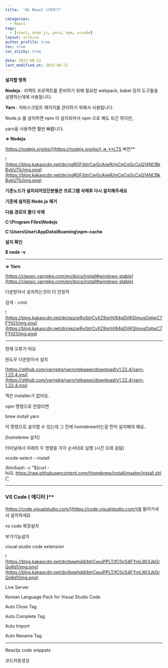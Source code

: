 ```yaml
---
title:  "#1 React 시작하기"

categories:
  - React
tags:
  - [react, node.js, yarn, npm, vscode]
layout: archive
author_profile: true
toc: true
toc_sticky: true

date: 2022-08-21
last_modified_at: 2022-08-21
---
```



**설치할 항목**

**Nodejs** : 리액트 프로젝트를 준비하기 위해 필요한 webpack, babel 등의 도구들을 실행하는데에 사용됩니다.

**Yarn** : 자바스크립트 패키지를 관리하기 위해서 사용됩니다.

Node.js 를 설치하면 npm 이 설치되어서 npm 으로 해도 되긴 하지만,

yarn을 사용하면 훨씬 빠릅니다.

**=> Nodejs**

[https://nodejs.org/ko/](https://nodejs.org/ko/) => **LTS 버전**

![https://blog.kakaocdn.net/dn/xgRGF/btrCwGcAiwR/mCpCqGcCsQ14NCBkBybUTk/img.png](https://blog.kakaocdn.net/dn/xgRGF/btrCwGcAiwR/mCpCqGcCsQ14NCBkBybUTk/img.png)

**기존노드가 설치되어있던분들은 프로그램 삭제후 다시 설치해주세요** 

**기존에 설치된 Node.js 제거**

**다음 경로의 폴더 삭제**

**C:\Program Files\Nodejs**

**C:\Users\User\AppData\Roaming\npm-cache**

**설치 확인**

**$ node -v**

---

**=> Yarn**

[https://classic.yarnpkg.com/en/docs/install#windows-stable](https://classic.yarnpkg.com/en/docs/install#windows-stable)

다운받아서 설치하는것이 더 안정적

검색 - cmd

![https://blog.kakaocdn.net/dn/epzwRv/btrCvXZ6grH/84pDVKSImugOqtwC7FYtG1/img.png](https://blog.kakaocdn.net/dn/epzwRv/btrCvXZ6grH/84pDVKSImugOqtwC7FYtG1/img.png)

---

현재 오류가 떠요

윈도우 다운받아서 설치

[https://github.com/yarnpkg/yarn/releases/download/v1.22.4/yarn-1.22.4.msi](https://github.com/yarnpkg/yarn/releases/download/v1.22.4/yarn-1.22.4.msi)

맥은 installer가 없어요.

npm 명령으로 안깔리면

brew install yarn

이 명령으로 설치할 수 있는데 그 전에 homebrew라는걸 먼저 설치해야 해요..

[homebrew 설치]

터미널에서 아래의 두 명령을 각각 순서대로 실행 (시간 오래 걸림)

xcode-select --install

/bin/bash -c "$(curl -fsSL [https://raw.githubusercontent.com/Homebrew/install/master/install.sh)](https://raw.githubusercontent.com/Homebrew/install/master/install.sh))["](https://raw.githubusercontent.com/Homebrew/install/master/install.sh%29%22)

---

### VS Code ( 에디터 )**

[https://code.visualstudio.com/](https://code.visualstudio.com/)에 들어가셔서 설치하세요

vs code 확장설치

부가기능설치

visual studio code extension

![https://blog.kakaocdn.net/dn/bqwhdd/btrCwuiPPLT/fC0c54FYmLWj3JkGrQo8d1/img.png](https://blog.kakaocdn.net/dn/bqwhdd/btrCwuiPPLT/fC0c54FYmLWj3JkGrQo8d1/img.png)

Live Server

Korean Language Pack for Visual Studio Code

Auto Close Tag

Auto Complete Tag

Auto Import

Auto Rename Tag

---

Reactjs code snippets

코드자동생성